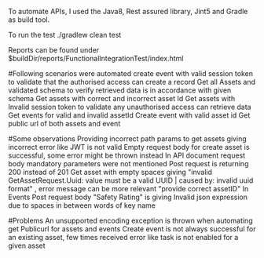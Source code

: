 To automate APIs, I used the Java8, Rest assured library, Jint5 and Gradle as build tool.

To run the test ./gradlew clean test

Reports can be found under $buildDir/reports/FunctionalIntegrationTest/index.html

#Following scenarios were automated
create event with valid session token to validate that the authorised access can create a record
Get all Assets and validated schema to verify retrieved data is in accordance with given schema
Get assets with correct and incorrect asset Id
Get assets with Invalid session token to validate any unauthorised access can retrieve data
Get events for valid and invalid assetId
Create event with valid asset id
Get public url of both assets and event

#Some observations
Providing incorrect path params to get assets giving incorrect error like JWT is not valid 
Empty request body for create asset is successful, some error might be thrown instead
In API document request body mandatory parameters were not mentioned
Post request is returning 200 instead of 201
Get asset with empty spaces giving "invalid GetAssetRequest.Uuid: value must be a valid UUID | caused by: invalid uuid format" ,  error message can be more relevant "provide correct assetID"
In Events Post request body "Safety Rating" is giving Invalid json expression due to spaces in between words of key name

#Problems
An unsupported encoding exception is thrown when automating get Publicurl for assets and events
Create event is not always successful for an existing asset, few times received error like task is not enabled for a given asset
